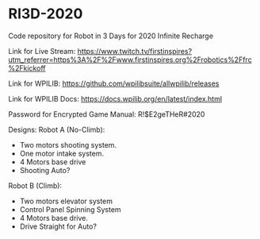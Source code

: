 # RI3D-2020
Code repository for Robot in 3 Days for 2020 Infinite Recharge


Link for Live Stream: https://www.twitch.tv/firstinspires?utm_referrer=https%3A%2F%2Fwww.firstinspires.org%2Frobotics%2Ffrc%2Fkickoff

Link for WPILIB: https://github.com/wpilibsuite/allwpilib/releases

Link for WPILIB Docs: https://docs.wpilib.org/en/latest/index.html

Password for Encrypted Game Manual: R!$E2geTHeR#2020

Designs:
Robot A (No-Climb):
- Two motors shooting system.
- One motor intake system.
- 4 Motors base drive
- Shooting Auto?


Robot B (Climb):
- Two motors elevator system
- Control Panel Spinning System
- 4 Motors base drive.
- Drive Straight for Auto?